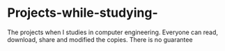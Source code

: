 # Projects-while-studying-
The projects when I studies in computer engineering. Everyone can read, download, share and modified the copies. There is no guarantee
